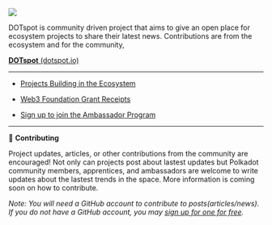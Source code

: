 ![](https://www.dotspot.io/assets/images/dotspot_learnlogo3.png)

DOTspot is community driven project that aims to give an open place for ecosystem projects to share their latest news. Contributions are from the ecosystem and for the community,

**<a href="https://www.dotspot.io" target="_blank">DOTspot** (dotspot.io)</a>

---

- <a href="https://www.dotspot.io/projects/" target="_blank">Projects Building in the Ecosystem</a>

- <a href="https://www.dotspot.io/web3grants/" target="_blank">Web3 Foundation Grant Receipts</a>

- <a href="https://share.hsforms.com/1LtBuOi1bSs-p8XGXC_hoyw4752a" target="_blank">Sign up to join the Ambassador Program</a>

---

👷 **Contributing**

Project updates, articles, or other contributions from the community are encouraged! Not only can projects post about lastest updates but Polkadot community members, apprentices, and ambassadors are welcome to write updates about the lastest trends in the space. More information is coming soon on how to contribute.

_Note: You will need a GitHub account to contribute to posts(articles/news). If you do not have a GitHub account, you may [sign up for one for free](https://github.com/join)._
